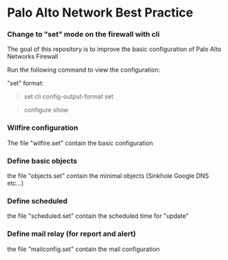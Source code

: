 # Palo Alto Network Best Practice

### Change to "set" mode on the firewall with cli

The goal of this repository is to improve the basic configuration of Palo Alto Networks Firewall

Run the following command to view the configuration:

"set" format:
> set cli config-output-format set

> configure
> show 

### Wilfire configuration

The file "wilfire.set" contain the basic configuration

### Define basic objects

the file "objects.set" contain the minimal objects (Sinkhole Google DNS etc...)

### Define scheduled

the file "scheduled.set" contain the scheduled time for "update"


### Define mail relay (for report and alert)

the file "mailconfig.set" contain the mail configuration


